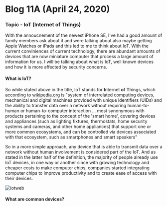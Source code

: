 # Blog 11A (April 24, 2020)

### Topic - IoT (Internet of Things)

With the annoucnement of the newest iPhone SE, I've had a good amount of family members ask about it and were talking about also maybe getting Apple Watches or iPads and this led to me to think about IoT.  With the current conviniences of current technology, there are abundant amounts of devices that are now miniature computer that process a large amount of information for us. I will be talking about what is IoT, well known devices and how it is more affected by security concerns.

#### What is IoT?

So while stated above in the title, IoT stands for **I**nternet **o**f **T**hings, which according to [wikipedia.org](https://en.wikipedia.org/wiki/Internet_of_things) is "system of interrelated computing devices, mechanical and digital machines provided with unique identifiers (UIDs) and the ability to transfer data over a network without requiring human-to-human or human-to-computer interaction ... most synonymous with products pertaining to the concept of the 'smart home', covering devices and appliances (such as lighting fixtures, thermostats, home security systems and cameras, and other home appliances) that support one or more common ecosystems, and can be controlled via devices associated with that ecosystem, such as smartphones and smart speakers"  

So in a more simple approach, any device that is able to transmit data over a network without human involvement is considered part of the IoT.  And as stated in the latter half of the definition, the majority of people already use IoT devices, in one way or another since with growing technology and cheaper costs to make computer chips, companies started integrating computer chips to improve productivity and to create ease of access with their devices.

![iotweb](https://media.threatpost.com/wp-content/uploads/sites/103/2019/12/18112655/slideshow-1.png)

#### What are common devices?

